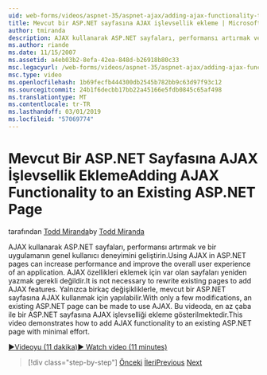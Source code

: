 ```yaml
---
uid: web-forms/videos/aspnet-35/aspnet-ajax/adding-ajax-functionality-to-an-existing-aspnet-page
title: Mevcut bir ASP.NET sayfasına AJAX işlevsellik ekleme | Microsoft Docs
author: tmiranda
description: AJAX kullanarak ASP.NET sayfaları, performansı artırmak ve bir uygulamanın genel kullanıcı deneyimini geliştirin. Var olan sayfaları yeniden gerekmiyor...
ms.author: riande
ms.date: 11/15/2007
ms.assetid: a4eb03b2-8efa-42ea-848d-b26918b80c33
msc.legacyurl: /web-forms/videos/aspnet-35/aspnet-ajax/adding-ajax-functionality-to-an-existing-aspnet-page
msc.type: video
ms.openlocfilehash: 1b69fecfb444300db2545b782bb9c63d97f93c12
ms.sourcegitcommit: 24b1f6decbb17bb22a45166e5fdb0845c65af498
ms.translationtype: MT
ms.contentlocale: tr-TR
ms.lasthandoff: 03/01/2019
ms.locfileid: "57069774"
---
```

<a name="adding-ajax-functionality-to-an-existing-aspnet-page"></a><span data-ttu-id="e509d-104">Mevcut Bir ASP.NET Sayfasına AJAX İşlevsellik Ekleme</span><span class="sxs-lookup"><span data-stu-id="e509d-104">Adding AJAX Functionality to an Existing ASP.NET Page</span></span>
====================
<span data-ttu-id="e509d-105">tarafından [Todd Miranda](https://github.com/tmiranda)</span><span class="sxs-lookup"><span data-stu-id="e509d-105">by [Todd Miranda](https://github.com/tmiranda)</span></span>

<span data-ttu-id="e509d-106">AJAX kullanarak ASP.NET sayfaları, performansı artırmak ve bir uygulamanın genel kullanıcı deneyimini geliştirin.</span><span class="sxs-lookup"><span data-stu-id="e509d-106">Using AJAX in ASP.NET pages can increase performance and improve the overall user experience of an application.</span></span> <span data-ttu-id="e509d-107">AJAX özellikleri eklemek için var olan sayfaları yeniden yazmak gerekli değildir.</span><span class="sxs-lookup"><span data-stu-id="e509d-107">It is not necessary to rewrite existing pages to add AJAX features.</span></span> <span data-ttu-id="e509d-108">Yalnızca birkaç değişikliklerle, mevcut bir ASP.NET sayfasına AJAX kullanmak için yapılabilir.</span><span class="sxs-lookup"><span data-stu-id="e509d-108">With only a few modifications, an existing ASP.NET page can be made to use AJAX.</span></span> <span data-ttu-id="e509d-109">Bu videoda, en az çaba ile bir ASP.NET sayfasına AJAX işlevselliği ekleme gösterilmektedir.</span><span class="sxs-lookup"><span data-stu-id="e509d-109">This video demonstrates how to add AJAX functionality to an existing ASP.NET page with minimal effort.</span></span>

[<span data-ttu-id="e509d-110">&#9654;Videoyu (11 dakika)</span><span class="sxs-lookup"><span data-stu-id="e509d-110">&#9654; Watch video (11 minutes)</span></span>](https://channel9.msdn.com/Blogs/ASP-NET-Site-Videos/adding-ajax-functionality-to-an-existing-aspnet-page)

> [!div class="step-by-step"]
> <span data-ttu-id="e509d-111">[Önceki](aspnet-ajax-support-in-visual-studio-2008.md)
> [İleri](creating-and-using-an-ajax-enabled-web-service-in-a-web-site.md)</span><span class="sxs-lookup"><span data-stu-id="e509d-111">[Previous](aspnet-ajax-support-in-visual-studio-2008.md)
[Next](creating-and-using-an-ajax-enabled-web-service-in-a-web-site.md)</span></span>
